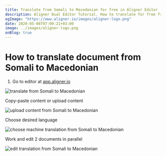 ```yaml
---
title: Translate from Somali to Macedonian for free in Aligner Editor
description: Aligner Dual Editor Tutorial. How to translate for free from Somali to Macedonian. Aligner is multilingual document management platform. 
ogImage: "https://www.aligner.io/images/aligner-logo.png"
date: 2020-05-06T07:09:21+03:00
image: ../images/aligner-logo.png
onBlog: true
---
```


# How to translate document from Somali to Macedonian

1. Go to editor at [app.aligner.io](https://app.aligner.io "Aligner App web page")

![translate from Somali to Macedonian](../aligner-blank-editor.png "translate from Somali to Macedonian")

Copy-paste content or upload content

![upload content from Somali to Macedonian](../aligner-uploaded-document.png "upload content from Somali to Macedonian")

Choose desired language

![choose machine translation from Somali to Macedonian](../aligner-language-dropdown.png "choose machine translation from Somali to Macedonian")

Work and edit 2 documents in parallel

![edit translation from Somali to Macedonian](../aligner-double-sitded-editor.png "edit translation from Somali to Macedonian")


